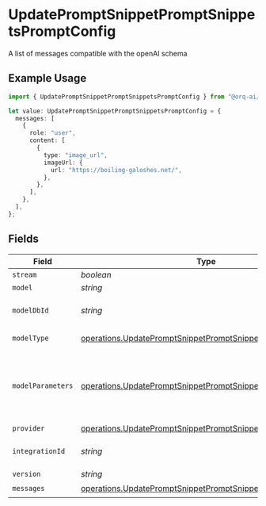 # UpdatePromptSnippetPromptSnippetsPromptConfig

A list of messages compatible with the openAI schema

## Example Usage

```typescript
import { UpdatePromptSnippetPromptSnippetsPromptConfig } from "@orq-ai/node/models/operations";

let value: UpdatePromptSnippetPromptSnippetsPromptConfig = {
  messages: [
    {
      role: "user",
      content: [
        {
          type: "image_url",
          imageUrl: {
            url: "https://boiling-galoshes.net/",
          },
        },
      ],
    },
  ],
};
```

## Fields

| Field                                                                                                                                      | Type                                                                                                                                       | Required                                                                                                                                   | Description                                                                                                                                |
| ------------------------------------------------------------------------------------------------------------------------------------------ | ------------------------------------------------------------------------------------------------------------------------------------------ | ------------------------------------------------------------------------------------------------------------------------------------------ | ------------------------------------------------------------------------------------------------------------------------------------------ |
| `stream`                                                                                                                                   | *boolean*                                                                                                                                  | :heavy_minus_sign:                                                                                                                         | N/A                                                                                                                                        |
| `model`                                                                                                                                    | *string*                                                                                                                                   | :heavy_minus_sign:                                                                                                                         | N/A                                                                                                                                        |
| `modelDbId`                                                                                                                                | *string*                                                                                                                                   | :heavy_minus_sign:                                                                                                                         | The id of the resource                                                                                                                     |
| `modelType`                                                                                                                                | [operations.UpdatePromptSnippetPromptSnippetsModelType](../../models/operations/updatepromptsnippetpromptsnippetsmodeltype.md)             | :heavy_minus_sign:                                                                                                                         | The type of the model                                                                                                                      |
| `modelParameters`                                                                                                                          | [operations.UpdatePromptSnippetPromptSnippetsModelParameters](../../models/operations/updatepromptsnippetpromptsnippetsmodelparameters.md) | :heavy_minus_sign:                                                                                                                         | Model Parameters: Not all parameters apply to every model                                                                                  |
| `provider`                                                                                                                                 | [operations.UpdatePromptSnippetPromptSnippetsProvider](../../models/operations/updatepromptsnippetpromptsnippetsprovider.md)               | :heavy_minus_sign:                                                                                                                         | N/A                                                                                                                                        |
| `integrationId`                                                                                                                            | *string*                                                                                                                                   | :heavy_minus_sign:                                                                                                                         | The id of the resource                                                                                                                     |
| `version`                                                                                                                                  | *string*                                                                                                                                   | :heavy_minus_sign:                                                                                                                         | N/A                                                                                                                                        |
| `messages`                                                                                                                                 | [operations.UpdatePromptSnippetPromptSnippetsMessages](../../models/operations/updatepromptsnippetpromptsnippetsmessages.md)[]             | :heavy_check_mark:                                                                                                                         | N/A                                                                                                                                        |